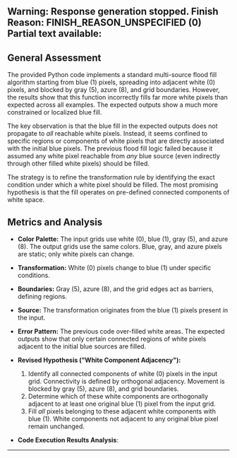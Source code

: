 Warning: Response generation stopped. Finish Reason: FINISH_REASON_UNSPECIFIED (0)
Partial text available:
---
## General Assessment

The provided Python code implements a standard multi-source flood fill algorithm starting from blue (1) pixels, spreading into adjacent white (0) pixels, and blocked by gray (5), azure (8), and grid boundaries. However, the results show that this function incorrectly fills far more white pixels than expected across all examples. The expected outputs show a much more constrained or localized blue fill.

The key observation is that the blue fill in the expected outputs does not propagate to *all* reachable white pixels. Instead, it seems confined to specific regions or components of white pixels that are directly associated with the initial blue pixels. The previous flood fill logic failed because it assumed any white pixel reachable from *any* blue source (even indirectly through other filled white pixels) should be filled.

The strategy is to refine the transformation rule by identifying the exact condition under which a white pixel should be filled. The most promising hypothesis is that the fill operates on pre-defined connected components of white space.

## Metrics and Analysis

*   **Color Palette:** The input grids use white (0), blue (1), gray (5), and azure (8). The output grids use the same colors. Blue, gray, and azure pixels are static; only white pixels can change.
*   **Transformation:** White (0) pixels change to blue (1) under specific conditions.
*   **Boundaries:** Gray (5), azure (8), and the grid edges act as barriers, defining regions.
*   **Source:** The transformation originates from the blue (1) pixels present in the input.
*   **Error Pattern:** The previous code over-filled white areas. The expected outputs show that only certain connected regions of white pixels adjacent to the initial blue sources are filled.
*   **Revised Hypothesis ("White Component Adjacency"):**
    1.  Identify all connected components of white (0) pixels in the input grid. Connectivity is defined by orthogonal adjacency. Movement is blocked by gray (5), azure (8), and grid boundaries.
    2.  Determine which of these white components are orthogonally adjacent to at least one original blue (1) pixel from the input grid.
    3.  Fill *all* pixels belonging to these adjacent white components with blue (1). White components not adjacent to any original blue pixel remain unchanged.

*   **Code Execution Results Analysis**:
    
---

